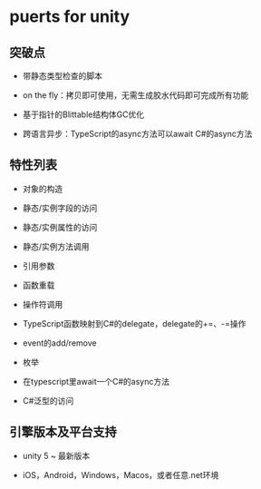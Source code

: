 # puerts for unity

## 突破点

* 带静态类型检查的脚本

* on the fly：拷贝即可使用，无需生成胶水代码即可完成所有功能

* 基于指针的Blittable结构体GC优化

* 跨语言异步：TypeScript的async方法可以await C#的async方法

## 特性列表

* 对象的构造

* 静态/实例字段的访问

* 静态/实例属性的访问

* 静态/实例方法调用

* 引用参数

* 函数重载

* 操作符调用

* TypeScript函数映射到C#的delegate，delegate的+=、-=操作

* event的add/remove

* 枚举

* 在typescript里await一个C#的async方法

* C#泛型的访问

## 引擎版本及平台支持

* unity 5 ~ 最新版本

* iOS，Android，Windows，Macos，或者任意.net环境
